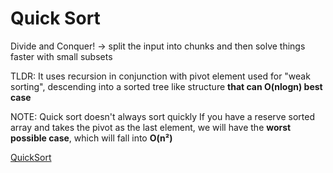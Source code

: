 # Quick Sort

Divide and Conquer! -> split the input into chunks and then solve things faster with small subsets

TLDR: It uses recursion in conjunction with pivot element used for "weak sorting", descending into a sorted tree like structure **that can O(nlogn) best case**

NOTE: Quick sort doesn't always sort quickly
If you have a reserve sorted array and takes the pivot as the last element, we will have the **worst possible case**, which will fall into **O(n²)**

[QuickSort](./kata-machine/src/day1/QuickSort.ts)
